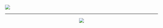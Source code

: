 [![](https://github.com/nu11secur1ty/nu11secur1ty/blob/master/logo/logo300.png=250x250)](https://www.nu11secur1ty.com/)

---------------------------------------------------------------------------------------------------------------

<p align="center">
  <img src="https://github-readme-stats.vercel.app/api?username=nu11secur1ty&theme=dark" />
</p>

